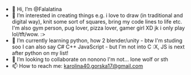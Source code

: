 - 👋 Hi, I’m @Falalatina
- 👀 I’m interested in creating things e.g. i love to draw (in traditional and digital way), knit some sort of squares, bring my code lines to life  etc. I'm also gym person, pug lover, pizza lover, gamer girl XD jk i only play lol/tft/wow. :>
- 🌱 I’m currently learning python, how 2 blender/unity - btw I'm studing soo I can also say C# C++ JavaScript - but I'm not into C :X, JS is next after python on my list!
- 💞️ I’m looking to collaborate on nonono I'm not... lone wolf or sth
- 📫 How to reach me: karolina40.gorska17@gmail.com

<!---
Falalatina/Falalatina is a ✨ special ✨ repository because its `README.md` (this file) appears on your GitHub profile.
You can click the Preview link to take a look at your changes.
--->
